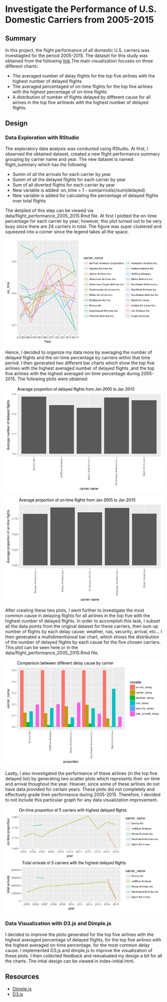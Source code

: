 # Investigate the Performance of U.S. Domestic Carriers from 2005-2015

## Summary 

In this project, the flight performance of all domestic U.S. carriers was investiagted for the period 2005-2015. The dataset for this study was obtained from the following [link](https://www.transtats.bts.gov/OT_Delay/OT_DelayCause1.asp?pn=1).The main visualization focuses on three different charts:
+ The averaged number of delay flights for the top five airlines with the highest number of delayed flights
+ The averaged percentaged of on-time flights for the top five airlines with the highest percentage of on-time flights
+ A distribution of number of flights delayed by different cause for all airines in the top five airlineds with the highest number of delayed flights.  

## Design 

### Data Exploration with RStudio 

The exploratory data analysis was conducted using RStudio. At first, I observed the obtained dataset, created a new flight performance summary grouping by carrier name and year. The new dataset is named: flight_summary which has the following 
+ Summ of all the arrivals for each carrier by year
+ Summ of all the delayed flights for each carrier by year
+ Sum of all diverted flights for each carrier by year
+ New variable is added: on_time = 1 - sum(arrivals)/sum(delayed)
+ New variable is added for calculating the percentage of delayed flights over total flights

The detailed of this step can be viewed via data/flight_performance_2005_2015.Rmd file. At first I plotted the on-time percentage for each carrier by year; however, this plot turned out to be very busy since there are 24 carriers in total. The figure was super clustered and squeezed into a corner since the legend takes all the space.

![alt tag](./figures/pic1.png)

Hence, I decided to organize my data more by averaging the number of delayed flights and the on-time percentage by carriers within that time period. I then generated two different bar charts which show the top five airlines with the highest averaged number of delayed flights ,and the top five airlines with the highest averaged on-time percentage during 2005-2015. The following plots were obtained: 

![alt tag](./figures/pic2.png)

![alt tag](./figures/pic3.png)

After creating these two plots, I went further to investigate the most common cause in delaying flights for all airlines in the top five with the highest number of delayed flights. In order to accomplish this task, I subset all the data points from the original dataset for these carriers, then sum up number of flights by each delay cause: weather, nas, security, arrival, etc... I then generated a multidimentionsal bar chart, which shows the distribution of the number of delayed flights by each cause for the five chosen carriers. This plot can be seen here or in the data/flight_performance_2005_2015.Rmd file. 

![alt tag](./figures/pic4.png) 

Lastly, I also investigated the performance of these airlines (in the top five delayed list) by generating two scatter plots which represents their on-time and arrival thoughout the year. Howver, since some of these airlines do not have data provided for certain years. These plots did not completely and effectively grade their performance during 2005-2015. Therefore, I decided to not include this particular graph for any data visualization improvement. 

![alt tag](./figures/pic5.png)

### Data Visualization with D3.js and Dimple.js
I decided to improve the plots generated for the top five airlines with the highest averaged percentage of delayed flights, for the top five airlines with the highest averaged on-time percentage, for the most common delay cause. I implemented D3.js and dimple.js to improve the visualization of these plots. I then collected feedback and reevaluated my design a bit for all the charts. The intial design can be viewed in index-initial.html.

## Resources
+ [Dimple.js](http://dimplejs.org/)
+ [D3.js](https://d3js.org/)

